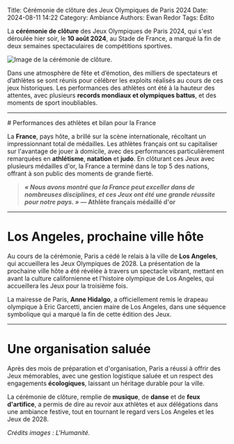 Title: Cérémonie de clôture des Jeux Olympiques de Paris 2024
Date: 2024-08-11 14:22
Category: Ambiance
Authors: Ewan Redor
Tags: Édito

La **cérémonie de clôture** des Jeux Olympiques de Paris 2024, qui s'est déroulée hier soir, le **10 août 2024**, au Stade de France, a marqué la fin de deux semaines spectaculaires de compétitions sportives.

![Image de la cérémonie de clôture.](/images/ceremonie_cloture.png)

Dans une atmosphère de fête et d’émotion, des milliers de spectateurs et d’athlètes se sont réunis pour célébrer les exploits réalisés au cours de ces jeux historiques. Les performances des athlètes ont été à la hauteur des attentes, avec plusieurs **records mondiaux et olympiques battus**, et des moments de sport inoubliables.

---

# Performances des athlètes et bilan pour la France

La **France**, pays hôte, a brillé sur la scène internationale, récoltant un impressionnant total de médailles. Les athlètes français ont su capitaliser sur l'avantage de jouer à domicile, avec des performances particulièrement remarquées en **athlétisme**, **natation** et **judo**. En clôturant ces Jeux avec plusieurs médailles d'or, la France a terminé dans le top 5 des nations, offrant à son public des moments de grande fierté.

> ***« Nous avons montré que la France peut exceller dans de nombreuses disciplines, et ces Jeux ont été une grande réussite pour notre pays. »* — Athlète français médaillé d'or**

---

# Los Angeles, prochaine ville hôte

Au cours de la cérémonie, Paris a cédé le relais à la ville de **Los Angeles**, qui accueillera les Jeux Olympiques de 2028. La présentation de la prochaine ville hôte a été révélée à travers un spectacle vibrant, mettant en avant la culture californienne et l'histoire olympique de Los Angeles, qui accueillera les Jeux pour la troisième fois.

La mairesse de Paris, **Anne Hidalgo**, a officiellement remis le drapeau olympique à Eric Garcetti, ancien maire de Los Angeles, dans une séquence symbolique qui a marqué la fin de cette édition des Jeux.

---

# Une organisation saluée

Après des mois de préparation et d'organisation, Paris a réussi à offrir des Jeux mémorables, avec une gestion logistique saluée et un respect des engagements **écologiques**, laissant un héritage durable pour la ville.

La cérémonie de clôture, remplie de **musique**, de **danse** et de **feux d'artifice**, a permis de dire au revoir aux athlètes et aux délégations dans une ambiance festive, tout en tournant le regard vers Los Angeles et les Jeux de 2028.

*Crédits images : L'Humanité.*